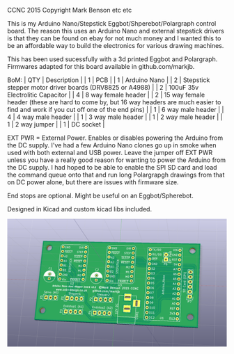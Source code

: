 CCNC 2015 Copyright Mark Benson etc etc

This is my Arduino Nano/Stepstick Eggbot/Shperebot/Polargraph control board. The reason this uses an Arduino Nano and external stepstick drivers is that they can be found on ebay for not much money and I wanted this to be an affordable way to build the electronics for various drawing machines.

This has been used sucessfully with a 3d printed Eggbot and Polargraph. Firmwares adapted for this board available in github.com/markjb.

BoM:
| QTY | Description |
| 1 | PCB |
| 1 | Arduino Nano |
| 2 | Stepstick stepper motor driver boards (DRV8825 or A4988) |
| 2 | 100uF 35v Electrolitic Capacitor |
| 4 | 8 way female header |
| 2 | 15 way female header (these are hard to come by, but 16 way headers are much easier to find and work if you cut off one of the end pins) |
| 1 | 6 way male header |
| 4 | 4 way male header |
| 1 | 3 way male header |
| 1 | 2 way male header |
| 1 | 2 way jumper |
| 1 | DC socket |

EXT PWR = External Power. Enables or disables powering the Arduino from the DC supply. I've had a few Arduino Nano clones go up in smoke when used with both external and USB power. Leave the jumper off EXT PWR unless you have a really good reason for wanting to power the Arduino from the DC supply. I had hoped to be able to enable the SPI SD card and load the command queue onto that and run long Polargrapgh drawings from that on DC power alone, but there are issues with firmware size.

End stops are optional. Might be useful on an Eggbot/Spherebot.

Designed in Kicad and custom kicad libs included.

![PCB](https://github.com/MarkJB/Eggbot-Spherebot-Polargraph-Controller/blob/master/drv8825_arduino_pro_pcb.png?raw=true)
